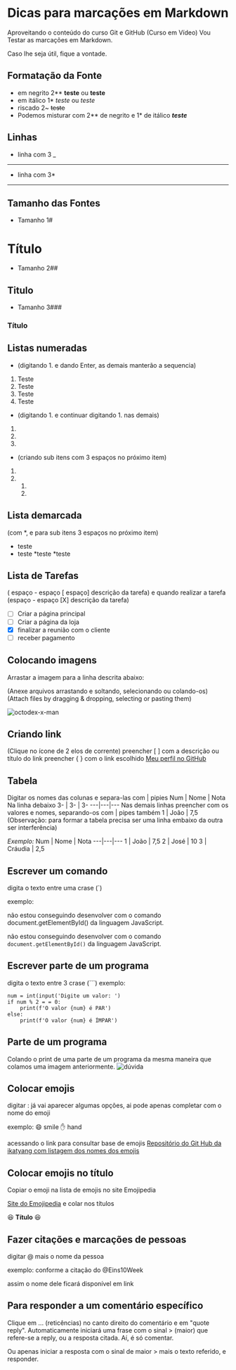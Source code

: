 # Dicas para marcações em Markdown

Aproveitando o conteúdo do curso Git e GitHub (Curso em Vídeo)
Vou Testar as marcações em Markdown.

Caso lhe seja útil, fique a vontade.

## Formatação da Fonte 

* em negrito 2** **teste** ou __teste__
* em itálico 1*     *teste* ou _teste_
* riscado 2~       ~~teste~~
* Podemos misturar  com 2** de negrito e 1* de itálico ***teste***

## Linhas

* linha com 3 _
___
* linha  com 3*  
***


## Tamanho das Fontes
* Tamanho 1#   
 # Título




* Tamanho 2##   
## Titulo




* Tamanho 3###    
### Título



## Listas numeradas 

* (digitando 1.  e dando Enter, as demais manterão a sequencia)
1. Teste
2.  Teste
3.  Teste
4.  Teste

* (digitando 1. e continuar digitando 1. nas demais)

1.
1.
1.

* (criando sub itens com 3 espaços no próximo item)

1.
2.
   1.
   1.

## Lista demarcada 
(com *, e para sub itens 3 espaços no próximo item)
* teste
* teste
   *teste
*teste

## Lista de Tarefas
( espaço - espaço [ espaço] descrição da tarefa)
e quando realizar a tarefa (espaço - espaço [X] descrição da tarefa)
 - [ ] Criar a página principal
 - [ ] Criar a página da loja
 - [X] finalizar a reunião com o cliente
 - [ ] receber pagamento

## Colocando imagens
Arrastar a imagem para a linha descrita abaixo:

(Anexe arquivos arrastando e soltando, selecionando ou colando-os)
(Attach files by dragging & dropping, selecting or pasting them)

![octodex-x-man](https://user-images.githubusercontent.com/80476746/123532308-7a6f4e80-d6e2-11eb-8db9-27f7cb74275e.jpg)

## Criando link
(Clique no ícone de 2 elos de corrente)
preencher [ ] com a descrição ou título do link
preencher { } com o link escolhido
[Meu perfil no GitHub](https://github.com/Eins10Week)

## Tabela
Digitar os nomes das colunas e separa-las com | pipies      Num | Nome | Nota
Na linha debaixo 3- | 3- | 3-       ---|---|---
Nas demais linhas preencher com os valores e nomes, separando-os com | pipes também   1 | João | 7,5
(Observação: para formar a tabela precisa ser uma linha embaixo da outra ser interferência)

*Exemplo:*
Num | Nome | Nota
---|---|---
1 | João | 7,5
2 | José | 10
3 | Cráudia | 2,5

## Escrever um comando
 digita o texto entre uma crase (`) 
 
exemplo: 

não estou conseguindo desenvolver com o comando document.getElementById() da linguagem JavaScript.


não estou conseguindo desenvolver com o comando `document.getElementById()` da linguagem JavaScript.

## Escrever parte de um programa
 digita o texto entre 3 crase (```) 
exemplo:
```
num = int(input('Digite um valor: ')
if num % 2 = = 0:
    print(f'O valor {num} é PAR')
else:
    print(f'O valor {num} é ÍMPAR')
```

## Parte de um programa
Colando o print de uma parte de um programa da mesma maneira que colamos uma imagem anteriormente.
![dúvida](https://user-images.githubusercontent.com/80476746/123533174-88749d80-d6e9-11eb-9475-b72d7f047c22.PNG)


## Colocar emojis
digitar : já vai aparecer algumas opções,
ai pode apenas completar com o nome do emoji

exemplo:  :smile:   smile
                 :hand:  hand

acessando o link para consultar base de emojis
[Repositório do Git Hub da ikatyang com listagem dos nomes dos emojis](https://github.com/ikatyang/emoji-cheat-sheet)

## Colocar emojis no título
Copiar o emoji na lista de emojis no site Emojipedia

[Site do Emojipedia](https://emojipedia.org/)
e colar nos títulos

😆 **Título** 😆

## Fazer citações e marcações de pessoas
digitar @ mais o nome da pessoa

exemplo: conforme a citação do @Eins10Week 

assim o nome dele ficará disponível em link

## Para responder a um comentário específico
Clique em ... (reticências) no canto direito do comentário e em "quote reply".
Automaticamente iniciará uma frase com o sinal > (maior) que refere-se a reply, ou a resposta citada.
Aí, é só comentar.

Ou apenas iniciar a resposta com o sinal de maior > mais o texto referido, e responder.
